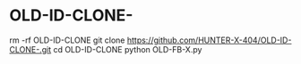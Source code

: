 # OLD-ID-CLONE-

rm -rf OLD-ID-CLONE
git clone https://github.com/HUNTER-X-404/OLD-ID-CLONE-.git
cd OLD-ID-CLONE
python OLD-FB-X.py
